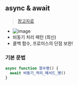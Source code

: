 ## async & await
> [참고자료](https://joshua1988.github.io/web-development/javascript/js-async-await/)
- ![image](https://user-images.githubusercontent.com/61215550/205550954-9f25ecd1-d8c6-40f6-a06d-c9655270585c.png)
- 비동기 처리 패턴 (최신)
- 콜백 함수, 프로미스의 단점 보완!
### 기본 문법
```javascript
async function 함수명() {
  await 비동기_처리_메서드_명()
}
```

